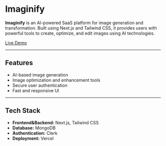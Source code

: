 # Imaginify

**Imaginify** is an AI-powered SaaS platform for image generation and transformation. Built using Next.js and Tailwind CSS, it provides users with powerful tools to create, optimize, and edit images using AI technologies.

 [Live Demo](https://imaginify-pi-three.vercel.app)

---

##  Features

-  AI-based image generation
-  Image optimization and enhancement tools
-  Secure user authentication
-  Fast and responsive UI

---

##  Tech Stack

- **Frontend&Backend:** Next.js, Tailwind CSS
- **Database:** MongoDB
- **Authentication:** Clerk
- **Deployment:** Vercel

